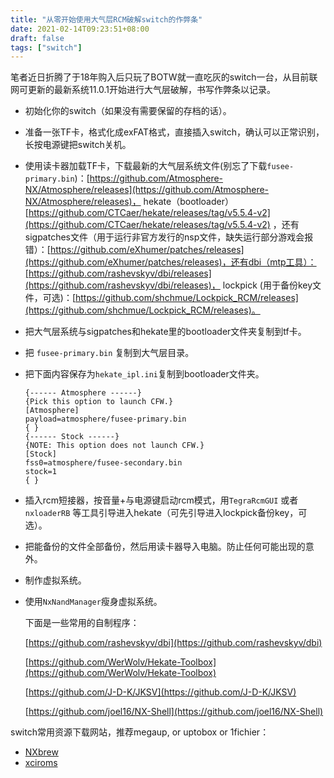 ```yaml
---
title: "从零开始使用大气层RCM破解switch的作弊条"
date: 2021-02-14T09:23:51+08:00
draft: false
tags: ["switch"]
---
```




笔者近日折腾了于18年购入后只玩了BOTW就一直吃灰的switch一台，从目前联网可更新的最新系统11.0.1开始进行大气层破解，书写作弊条以记录。

- 初始化你的switch（如果没有需要保留的存档的话）。

- 准备一张TF卡，格式化成exFAT格式，直接插入switch，确认可以正常识别，长按电源键把switch关机。

- 使用读卡器加载TF卡，下载最新的大气层系统文件(别忘了下载`fusee-primary.bin`)：[https://github.com/Atmosphere-NX/Atmosphere/releases](https://github.com/Atmosphere-NX/Atmosphere/releases)， hekate（bootloader）[https://github.com/CTCaer/hekate/releases/tag/v5.5.4-v2](https://github.com/CTCaer/hekate/releases/tag/v5.5.4-v2) ，还有sigpatches文件（用于运行非官方发行的nsp文件，缺失运行部分游戏会报错）：[https://github.com/eXhumer/patches/releases](https://github.com/eXhumer/patches/releases)，还有dbi（mtp工具）：[https://github.com/rashevskyv/dbi/releases](https://github.com/rashevskyv/dbi/releases)， lockpick (用于备份key文件，可选)：[https://github.com/shchmue/Lockpick_RCM/releases](https://github.com/shchmue/Lockpick_RCM/releases)。

- 把大气层系统与sigpatches和hekate里的bootloader文件夹复制到tf卡。

- 把 `fusee-primary.bin` 复制到大气层目录。

- 把下面内容保存为`hekate_ipl.ini`复制到bootloader文件夹。

  ```
  {------ Atmosphere ------}
  {Pick this option to launch CFW.}
  [Atmosphere]
  payload=atmosphere/fusee-primary.bin
  { }
  {------ Stock ------}
  {NOTE: This option does not launch CFW.}
  [Stock]
  fss0=atmosphere/fusee-secondary.bin
  stock=1
  { }
  ```

  

- 插入rcm短接器，按音量+与电源键启动rcm模式，用`TegraRcmGUI` 或者 `nxloaderRB` 等工具引导进入hekate（可先引导进入lockpick备份key，可选）。

- 把能备份的文件全部备份，然后用读卡器导入电脑。防止任何可能出现的意外。

- 制作虚拟系统。

- 使用`NxNandManager`瘦身虚拟系统。

  下面是一些常用的自制程序：

  [https://github.com/rashevskyv/dbi](https://github.com/rashevskyv/dbi)

  [https://github.com/WerWolv/Hekate-Toolbox](https://github.com/WerWolv/Hekate-Toolbox)

  [https://github.com/J-D-K/JKSV](https://github.com/J-D-K/JKSV)

  [https://github.com/joel16/NX-Shell](https://github.com/joel16/NX-Shell)



switch常用资源下载网站，推荐megaup, or uptobox or 1fichier：

- [NXbrew](https://nxbrew.com/)
- [xciroms](https://xciroms.org/)